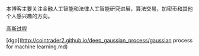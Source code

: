 本博客主要关注金融人工智能和法律人工智能研究进展，算法交易，加密币和其他个人感兴趣的方向。

[高斯过程](https://github.com/cointrader2/cointrader2.github.io/blob/8a9b2a18034aa5cf72e0a61f20bac0b5afe91e03/deep%20gaussian%20process/gaussian%20process%20for%20machine%20learning.md)


[dgp](http://cointrader2.github.io/deep_gaussian_process/gaussian process for machine learning.md)